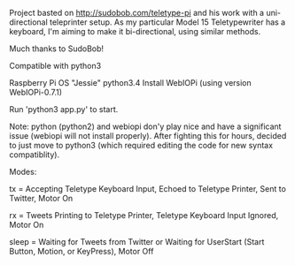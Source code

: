 Project basted on http://sudobob.com/teletype-pi and his work with a uni-directional teleprinter setup. As my particular Model 15 Teletypewriter has a keyboard, I'm aiming to make it bi-directional, using similar methods.

Much thanks to SudoBob!

Compatible with python3

Raspberry Pi OS "Jessie"
python3.4
Install WebIOPi (using version WebIOPi-0.7.1)

Run 'python3 app.py' to start.

Note: python (python2) and webiopi don'y play nice and  have a significant issue (webiopi will not install properly).
After fighting this for hours, decided to just move to python3 (which required editing the code for new syntax compatiblity).


Modes:

tx = Accepting Teletype Keyboard Input, Echoed to Teletype Printer, Sent to Twitter, Motor On

rx = Tweets Printing to Teletype Printer, Teletype Keyboard Input Ignored, Motor On

sleep = Waiting for Tweets from Twitter or Waiting for UserStart (Start Button, Motion, or KeyPress), Motor Off
